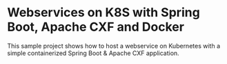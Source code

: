 # Webservices on K8S with Spring Boot, Apache CXF and Docker

This sample project shows how to host a webservice on Kubernetes with a simple containerized Spring Boot & Apache CXF application.
